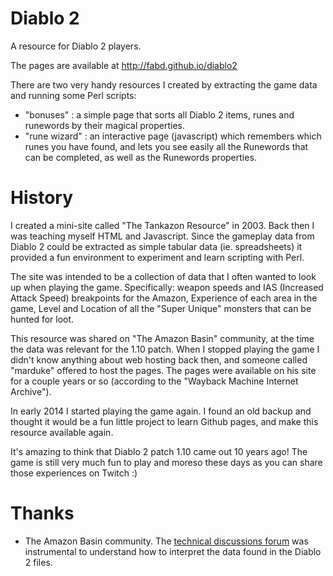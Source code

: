 Diablo 2
========

A resource for Diablo 2 players.

The pages are available at http://fabd.github.io/diablo2

There are two very handy resources I created by extracting the game data and running some Perl scripts:

* "bonuses" : a simple page that sorts all Diablo 2 items, runes and runewords by their magical properties.
* "rune wizard" : an interactive page (javascript) which remembers which runes you have found, and lets you see easily all the Runewords that can be completed, as well as the Runewords properties.


History
=======

I created a mini-site called "The Tankazon Resource" in 2003. Back then I was teaching myself HTML and Javascript. Since the gameplay data from Diablo 2 could be extracted as simple tabular data (ie. spreadsheets) it provided a fun environment to experiment and learn scripting with Perl.

The site was intended to be a collection of data that I often wanted to look up when playing the game. Specifically: weapon speeds and IAS (Increased Attack Speed) breakpoints for the Amazon, Experience of each area in the game, Level and Location of all the "Super Unique" monsters that can be hunted for loot.

This resource was shared on "The Amazon Basin" community, at the time the data was relevant for the 1.10 patch. When I stopped playing the game I didn't know anything about web hosting back then, and someone called "marduke" offered to host the pages. The pages were available on his site for a couple years or so (according to the "Wayback Machine Internet Archive").

In early 2014 I started playing the game again. I found an old backup and thought it would be a fun little project to learn Github pages, and make this resource available again.

It's amazing to think that Diablo 2 patch 1.10 came out 10 years ago! The game is still very much fun to play and moreso these days as you can share those experiences on Twitch :)


Thanks
======

* The Amazon Basin community. The [technical discussions forum](http://www.theamazonbasin.com/d2/d2_guides.php) was instrumental to understand how to interpret the data found in the Diablo 2 files.
